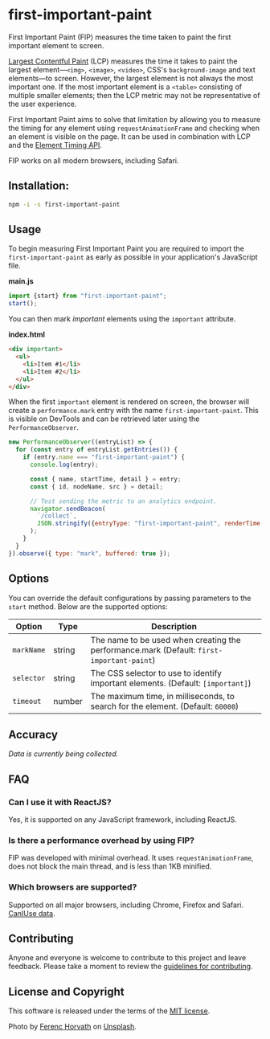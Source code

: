 # first-important-paint

First Important Paint (FIP) measures the time taken to paint the first important element to screen.

[Largest Contentful Paint](https://web.dev/lcp/) (LCP) measures the time it takes to paint the largest element—`<img>`, `<image>`, `<video>`, CSS's `background-image` and text elements—to screen. However, the largest element is not always the most important one. If the most important element is a `<table>` consisting of multiple smaller elements; then the LCP metric may not be representative of the user experience.

First Important Paint aims to solve that limitation by allowing you to measure the timing for any element using `requestAnimationFrame` and checking when an element is visible on the page. It can be used in combination with LCP and the [Element Timing API](https://developer.mozilla.org/en-US/docs/Web/API/Element_timing_API).

FIP works on all modern browsers, including Safari.

## Installation:

```sh
npm -i -s first-important-paint
```

## Usage

To begin measuring First Important Paint you are required to import the `first-important-paint` as early as possible in your application's JavaScript file.

**main.js**

```js
import {start} from "first-important-paint";
start();
```

You can then mark _important_ elements using the `important` attribute.

**index.html**

```html
<div important>
  <ul>
    <li>Item #1</li>
    <li>Item #2</li>
  </ul>
</div>
```

When the first `important` element is rendered on screen, the browser will create a `performance.mark` entry with the name `first-important-paint`. This is visible on DevTools and can be retrieved later using the `PerformanceObserver`.

```js
new PerformanceObserver((entryList) => {
  for (const entry of entryList.getEntries()) {
    if (entry.name === "first-important-paint") {
      console.log(entry);

      const { name, startTime, detail } = entry;
      const { id, nodeName, src } = detail;

      // Test sending the metric to an analytics endpoint.
      navigator.sendBeacon(
        `/collect`,
        JSON.stringify({entryType: "first-important-paint", renderTime: startTime, id, nodeName, url: src})
      );
    }
  }
}).observe({ type: "mark", buffered: true });
```

## Options

You can override the default configurations by passing parameters to the `start` method. Below are the supported options:

| Option     | Type   | Description                                                                               |
| ---------- | ------ | ----------------------------------------------------------------------------------------- |
| `markName` | string | The name to be used when creating the performance.mark (Default: `first-important-paint`) |
| `selector` | string | The CSS selector to use to identify important elements. (Default: `[important]`)          |
| `timeout`  | number | The maximum time, in milliseconds, to search for the element. (Default: `60000`)          |

## Accuracy

_Data is currently being collected._

## FAQ

### Can I use it with ReactJS?

Yes, it is supported on any JavaScript framework, including ReactJS.

### Is there a performance overhead by using FIP?

FIP was developed with minimal overhead. It uses `requestAnimationFrame`, does not block the main thread, and is less than 1KB minified.

### Which browsers are supported?

Supported on all major browsers, including Chrome, Firefox and Safari. [CanIUse data](https://caniuse.com/?search=user-timing).

## Contributing

Anyone and everyone is welcome to contribute to this project and leave feedback. Please take a moment to review the [guidelines for contributing](CONTRIBUTING.md).

## License and Copyright

This software is released under the terms of the [MIT license](https://github.com/kevinfarrugia/first-important-paint/blob/main/LICENSE).

Photo by [Ferenc Horvath](https://unsplash.com/@designhorf?utm_source=unsplash&utm_medium=referral&utm_content=creditCopyText) on [Unsplash](https://unsplash.com/photos/9cYiqVDeXDc?utm_source=unsplash&utm_medium=referral&utm_content=creditCopyText).
